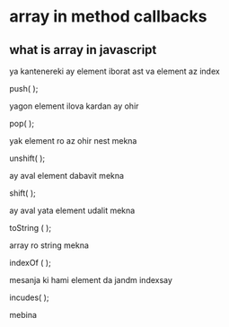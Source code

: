 # array in method callbacks

## what is array in javascript
ya kantenereki ay element iborat ast va element az index

push( );

yagon element ilova kardan ay ohir


pop( );

yak element ro az ohir nest mekna

unshift( );

ay aval element dabavit mekna

shift( );

ay aval yata element udalit mekna

toString ( );

array ro string mekna

indexOf ( );

mesanja ki hami element da jandm indexsay

incudes( );

mebina 